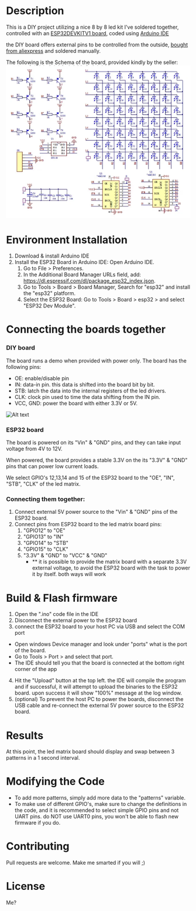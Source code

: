 # Description

This is a DIY project utilizing a nice 8 by 8 led kit I've soldered together, controlled with an [ESP32DEVKITV1 board](https://www.circuitstate.com/pinouts/doit-esp32-devkit-v1-wifi-development-board-pinout-diagram-and-reference/), coded using [Arduino IDE](https://www.arduino.cc/en/software)

the DIY board offers external pins to be controlled from the outside, [bought from aliexpress](https://www.aliexpress.com/item/1005005671763020.html) and soldered manually.

The following is the Schema of the board, provided kindly by the seller:
![8x8 Led Matrix Board Schema](https://raw.githubusercontent.com/EhudVardi/DIY.8x8LedMatrixWithESP32/master/Resources/schema.webp)

# Environment Installation
1. Download & install Arduino IDE
2. Install the ESP32 Board in Arduino IDE: Open Arduino IDE.
   1. Go to File > Preferences.
   2. In the Additional Board Manager URLs field, add: https://dl.espressif.com/dl/package_esp32_index.json.
   3. Go to Tools > Board > Board Manager, Search for "esp32" and install the "esp32" platform.
   4. Select the ESP32 Board: Go to Tools > Board > esp32 > and select "ESP32 Dev Module".

# Connecting the boards together

### DIY board 
The board runs a demo when provided with power only.
The board has the following pins: 
- OE: enable/disable pin
- IN: data-in pin. this data is shifted into the board bit by bit.
- STB: latch the data into the internal registers of the led drivers.
- CLK: clock pin used to time the data shifting from the IN pin.
- VCC, GND: power the board with either 3.3V or 5V.

 ![Alt text](relative%20path/to/img.jpg?raw=true "Title")

### ESP32 board
The board is powered on its "Vin" & "GND" pins, and they can take input voltage from 4V to 12V.

When powered, the board provides a stable 3.3V on the its "3.3V" & "GND" pins that can power low current loads.

We select GPIO's 12,13,14 and 15 of the ESP32 board to the "OE", "IN", "STB", "CLK" of the led matrix.

### Connecting them together:
   1. Connect external 5V power source to the "Vin" & "GND" pins of the ESP32 board.
   2. Connect pins from ESP32 board to the led matrix board pins:
      1. "GPIO12" to "OE"
      2. "GPIO13" to "IN"
      3. "GPIO14" to "STB"
      4. "GPIO15" to "CLK"
      5. "3.3V" & "GND" to "VCC" & "GND"
         - ** it is possible to provide the matrix board with a separate 3.3V external voltage, to avoid the ESP32 board with the task to power it by itself. both ways will work

# Build & Flash firmware
1. Open the ".ino" code file in the IDE 
2. Disconnect the external power to the ESP32 board
3. connect the ESP32 board to your host PC via USB and select the COM port 
- Open windows Device manager and look under "ports" what is the port of the board. 
- Go to Tools > Port > and select that port.
- The IDE should tell you that the board is connected at the bottom right corner of the app
4. Hit the "Upload" button at the top left. the IDE will compile the program and if successful, it will attempt to upload the binaries to the ESP32 board. upon success it will show "100%" message at the log window.
5. (optional) To prevent the host PC to power the boards, disconnect the USB cable and re-connect the external 5V power source to the ESP32 board.


# Results
At this point, the led matrix board should display and swap between 3 patterns in a 1 second interval.

# Modifying the Code
- To add more patterns, simply add more data to the "patterns" variable.
- To make use of different GPIO's, make sure to change the definitions in the code, and it is recommended to select simple GPIO pins and not UART pins. do NOT use UART0 pins, you won't be able to flash new firmware if you do.


# Contributing

Pull requests are welcome. Make me smarted if you will ;)



# License

Me?
